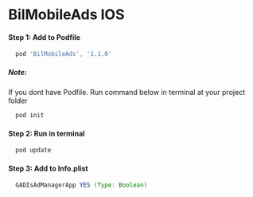 # BilMobileAds IOS

#### Step 1: Add to Podfile
```gradle
  pod 'BilMobileAds', '1.1.0'
```
##### Note:
If you dont have Podfile. Run command below in terminal at your project folder
```gradle
  pod init
```
#### Step 2: Run in terminal
```gradle
  pod update
```

#### Step 3: Add to Info.plist
```gradle
  GADIsAdManagerApp YES (Type: Boolean)
```
